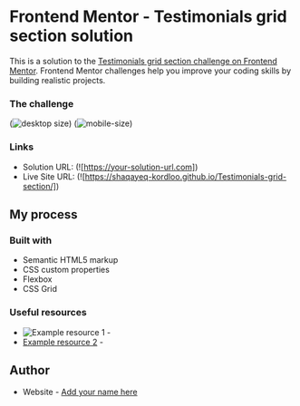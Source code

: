 # Frontend Mentor - Testimonials grid section solution

This is a solution to the [Testimonials grid section challenge on Frontend Mentor](https://www.frontendmentor.io/challenges/testimonials-grid-section-Nnw6J7Un7). Frontend Mentor challenges help you improve your coding skills by building realistic projects.



### The challenge


(![desktop size](https://user-images.githubusercontent.com/100580688/187072714-c43065b2-c5a1-4bd0-9c68-6f7652086651.PNG))
(![mobile-size](https://user-images.githubusercontent.com/100580688/187072754-32200a7b-4b7a-4d68-89a6-4f41385bad35.png))

### Links

- Solution URL: (![https://your-solution-url.com])
- Live Site URL: (![https://shaqayeq-kordloo.github.io/Testimonials-grid-section/])

## My process

### Built with

- Semantic HTML5 markup
- CSS custom properties
- Flexbox
- CSS Grid

### Useful resources

- ![Example resource 1](https://stackoverflow.com/) - 
- [Example resource 2](https://www.w3schools.com/) -
## Author

- Website - [Add your name here]()

